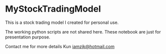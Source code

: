 # MyStockTradingModel

This is a stock trading model I created for personal use.

The working python scripts are not shared here. These notebook are just for presentation purpose.

Contact me for more details
Kun
iamzjk@hotmail.com
